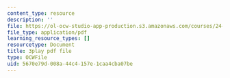 ```yaml
---
content_type: resource
description: ''
file: https://ol-ocw-studio-app-production.s3.amazonaws.com/courses/24-908-creole-language-and-caribbean-identities-spring-2017/5670e79d008a44c4157e1caa4cba07be_z6kTOFSZZmQ.pdf
file_type: application/pdf
learning_resource_types: []
resourcetype: Document
title: 3play pdf file
type: OCWFile
uid: 5670e79d-008a-44c4-157e-1caa4cba07be
---
```

